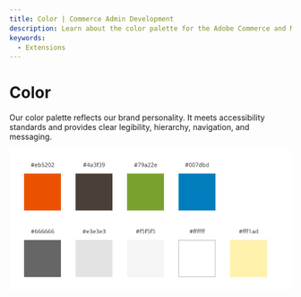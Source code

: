 ```yaml
---
title: Color | Commerce Admin Development
description: Learn about the color palette for the Adobe Commerce and Magento Open Source Admin application.
keywords:
  - Extensions
---
```


# Color

Our color palette reflects our brand personality. It meets accessibility standards and provides clear legibility, hierarchy, navigation, and messaging.

![](../../_images/style-guide/ColorPalette.jpg)
